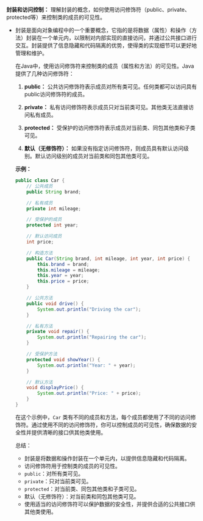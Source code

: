 **封装和访问控制：** 理解封装的概念，如何使用访问修饰符（public、private、protected等）来控制类的成员的可见性。

- 封装是面向对象编程中的一个重要概念，它指的是将数据（属性）和操作（方法）封装在一个单元内，以限制对内部实现的直接访问，并通过公共接口进行交互。封装提供了信息隐藏和代码隔离的优势，使得类的实现细节可以更好地管理和维护。

  在Java中，使用访问修饰符来控制类的成员（属性和方法）的可见性。Java提供了几种访问修饰符：

  1. **public：** 公共访问修饰符表示成员对所有类可见。任何类都可以访问具有public访问修饰符的成员。

  2. **private：** 私有访问修饰符表示成员只对当前类可见。其他类无法直接访问私有成员。

  3. **protected：** 受保护的访问修饰符表示成员对当前类、同包其他类和子类可见。

  4. **默认（无修饰符）：** 如果没有指定访问修饰符，则成员具有默认访问级别。默认访问级别的成员对当前类和同包其他类可见。

  **示例：**

  ```java
  public class Car {
      // 公共成员
      public String brand;
  
      // 私有成员
      private int mileage;
  
      // 受保护的成员
      protected int year;
  
      // 默认访问成员
      int price;
  
      // 构造方法
      public Car(String brand, int mileage, int year, int price) {
          this.brand = brand;
          this.mileage = mileage;
          this.year = year;
          this.price = price;
      }
  
      // 公共方法
      public void drive() {
          System.out.println("Driving the car");
      }
  
      // 私有方法
      private void repair() {
          System.out.println("Repairing the car");
      }
  
      // 受保护方法
      protected void showYear() {
          System.out.println("Year: " + year);
      }
  
      // 默认方法
      void displayPrice() {
          System.out.println("Price: " + price);
      }
  }
  ```

  在这个示例中，`Car` 类有不同的成员和方法，每个成员都使用了不同的访问修饰符。通过使用不同的访问修饰符，你可以控制成员的可见性，确保数据的安全性并提供清晰的接口供其他类使用。

  总结：

  - 封装是将数据和操作封装在一个单元内，以提供信息隐藏和代码隔离。
  - 访问修饰符用于控制类的成员的可见性。
  - `public`：对所有类可见。
  - `private`：只对当前类可见。
  - `protected`：对当前类、同包其他类和子类可见。
  - 默认（无修饰符）：对当前类和同包其他类可见。
  - 使用适当的访问修饰符可以保护数据的安全性，并提供合适的公共接口供其他类使用。